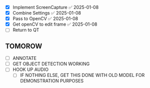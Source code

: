 - [x] Implement ScreenCapture ✅ 2025-01-08
- [x] Combine Settings ✅ 2025-01-08
- [x] Pass to OpenCV ✅ 2025-01-08
- [x] Get openCV to edit frame ✅ 2025-01-08
- [ ] Return to QT

## TOMOROW 
- [ ] ANNOTATE 
- [ ] GET OBJECT DETECTION WORKING 
- [ ] HOOK UP AUDIO
	- [ ] IF NOTHING ELSE, GET THIS DONE WITH OLD MODEL FOR DEMONSTRATION PURPOSES 